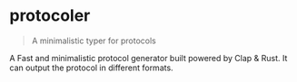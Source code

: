 # protocoler

> A minimalistic typer for protocols

A Fast and minimalistic protocol generator built powered by Clap & Rust.
It can output the protocol in different formats.
